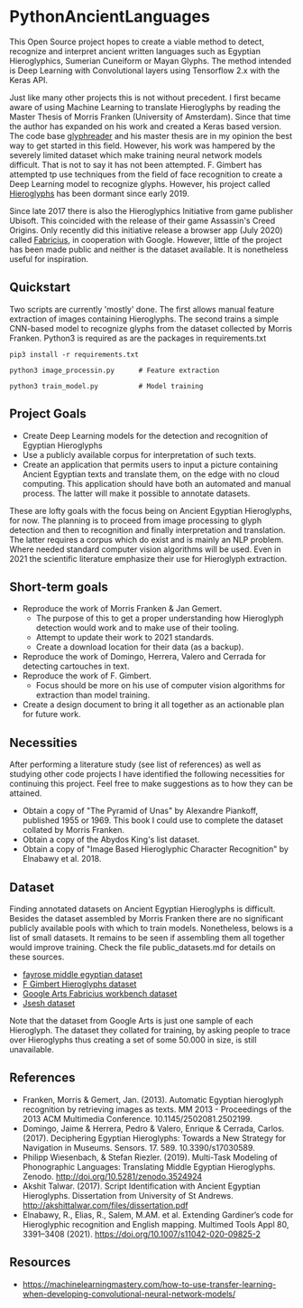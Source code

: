 # PythonAncientLanguages
This Open Source project hopes to create a viable method to detect, recognize and interpret ancient written languages such as Egyptian Hieroglyphics, Sumerian Cuneiform or Mayan Glyphs. The method intended is Deep Learning with Convolutional layers using Tensorflow 2.x with the Keras API.

Just like many other projects this is not without precedent. I first became aware of using Machine Learning to translate Hieroglyphs by reading the Master Thesis of Morris Franken (University of Amsterdam). Since that time the author has expanded on his work and created a Keras based version. The code base [glyphreader](https://github.com/morrisfranken/glyphreader) and his master thesis are in my opinion the best way to get started in this field. However, his work was hampered by the severely limited dataset which make training neural network models difficult. That is not to say it has not been attempted. F. Gimbert has attempted tp use techniques from the field of face recognition to create a Deep Learning model to recognize glyphs. However, his project called [Hieroglyphs](https://github.com/fgimbert/Hieroglyphs) has been dormant since early 2019. 

Since late 2017 there is also the Hieroglyphics Initiative from game publisher Ubisoft. This coincided with the release of their game Assassin's Creed Origins. Only recently did this initiative release a browser app (July 2020) called [Fabricius](https://artsexperiments.withgoogle.com/fabricius/en), in cooperation with Google. However, little of the project has been made public and neither is the dataset available. It is nonetheless useful for inspiration.

## Quickstart
Two scripts are currently 'mostly' done. The first allows manual feature extraction of images containing Hieroglyphs. The second trains a simple CNN-based model to recognize glyphs from the dataset collected by Morris Franken. Python3 is required as are the packages in requirements.txt
```
pip3 install -r requirements.txt

python3 image_processin.py      # Feature extraction

python3 train_model.py          # Model training
```

## Project Goals
- Create Deep Learning models for the detection and recognition of Egyptian Hieroglyphs 
- Use a publicly available corpus for interpretation of such texts.
- Create an application that permits users to input a picture containing Ancient Egyptian texts and translate them, on the edge with no cloud computing. This application should have both an automated and manual process. The latter will make it possible to annotate datasets.

These are lofty goals with the focus being on Ancient Egyptian Hieroglyphs, for now. The planning is to proceed from image processing to glyph detection and then to recognition and finally interpretation and translation. The latter requires a corpus which do exist and is mainly an NLP problem. Where needed standard computer vision algorithms will be used. Even in 2021 the scientific literature emphasize their use for Hieroglyph extraction.

## Short-term goals
- Reproduce the work of Morris Franken & Jan Gemert.
   - The purpose of this to get a proper understanding how Hieroglyph detection would work and to make use of their tooling.
   - Attempt to update their work to 2021 standards.
   - Create a download location for their data (as a backup).
- Reproduce the work of Domingo, Herrera, Valero and Cerrada for detecting cartouches in text.
- Reproduce the work of F. Gimbert. 
   - Focus should be more on his use of computer vision algorithms for extraction than model training.
- Create a design document to bring it all together as an actionable plan for future work.
  
## Necessities
After performing a literature study (see list of references) as well as studying other code projects I have identified the following necessities for continuing this project. Feel free to make suggestions as to how they can be attained.
 - Obtain a copy of "The Pyramid of Unas" by Alexandre Piankoff, published 1955 or 1969. This book I could use to complete the dataset collated by Morris Franken.
 - Obtain a copy of the Abydos King's list dataset.
 - Obtain a copy of "Image Based Hieroglyphic Character Recognition" by Elnabawy et al. 2018.

## Dataset
Finding annotated datasets on Ancient Egyptian Hieroglyphs is difficult. Besides the dataset assembled by Morris Franken there are no significant publicly available pools with which to train models. Nonetheless, belows is a list of small datasets. It remains to be seen if assembling them all together would improve training. Check the file public_datasets.md for details on these sources.
 - [fayrose middle egyptian dataset](https://github.com/fayrose/MiddleEgyptianDictionaryWebsite)
 - [F Gimbert Hieroglyphs dataset](https://github.com/fgimbert/Hieroglyphs/tree/master/hieroglyphs)
 - [Google Arts Fabricius workbench dataset](https://github.com/googleartsculture/workbench/tree/main/src/assets/images)
 - [Jsesh dataset](https://github.com/rosmord/jsesh)

Note that the dataset from Google Arts is just one sample of each Hieroglyph. The dataset they collated for training, by asking people to trace over Hieroglyphs thus creating a set of some 50.000 in size, is still unavailable.

## References
- Franken, Morris & Gemert, Jan. (2013). Automatic Egyptian hieroglyph recognition by retrieving images as texts. MM 2013 - Proceedings of the 2013 ACM Multimedia Conference. 10.1145/2502081.2502199. 
- Domingo, Jaime & Herrera, Pedro & Valero, Enrique & Cerrada, Carlos. (2017). Deciphering Egyptian Hieroglyphs: Towards a New Strategy for Navigation in Museums. Sensors. 17. 589. 10.3390/s17030589. 
- Philipp Wiesenbach, & Stefan Riezler. (2019). Multi-Task Modeling of Phonographic Languages: Translating Middle Egyptian Hieroglyphs. Zenodo. http://doi.org/10.5281/zenodo.3524924
- Akshit Talwar. (2017). Script Identification with Ancient Egyptian Hieroglyphs. Dissertation from University of St Andrews. http://akshittalwar.com/files/dissertation.pdf
- Elnabawy, R., Elias, R., Salem, M.AM. et al. Extending Gardiner’s code for Hieroglyphic recognition and English mapping. Multimed Tools Appl 80, 3391–3408 (2021). https://doi.org/10.1007/s11042-020-09825-2

## Resources
- https://machinelearningmastery.com/how-to-use-transfer-learning-when-developing-convolutional-neural-network-models/